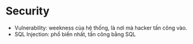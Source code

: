 # Security 
- Vulnerability: weekness của hệ thống, là nơi mà hacker tấn công vào.
- SQL Injection: phổ biến nhất, tấn công bằng SQL